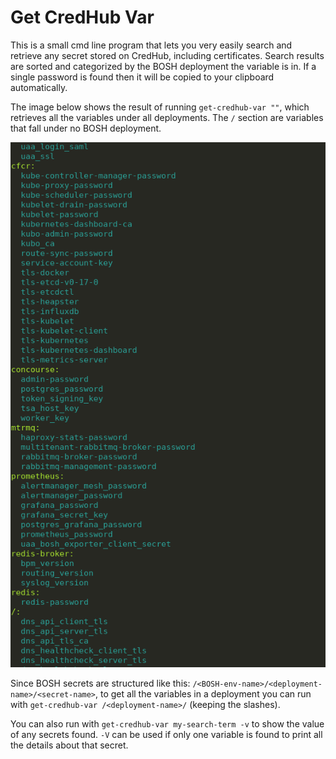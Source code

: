 # Get CredHub Var

This is a small cmd line program that lets you very easily search and retrieve any secret stored on CredHub, including certificates.
Search results are sorted and categorized by the BOSH deployment the variable is in. If a single password is found then it will be copied to your clipboard automatically.

The image below shows the result of running `get-credhub-var ""`, which retrieves all the variables under all deployments.
The `/` section are variables that fall under no BOSH deployment.

![Example results](imgs/example.png)

Since BOSH secrets are structured like this: `/<BOSH-env-name>/<deployment-name>/<secret-name>`, to get all the variables in a deployment you can run with
`get-credhub-var /<deployment-name>/` (keeping the slashes). 

You can also run with `get-credhub-var my-search-term -v` to show the value of any secrets found. `-V` can be used if only one variable is found to print all the details about that secret.